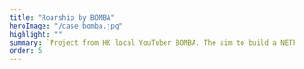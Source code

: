 ```yaml
---
title: "Roarship by BOMBA"
heroImage: "/case_bomba.jpg"
highlight: ""
summary: `Project from HK local YouTuber BOMBA. The aim to build a NETFLIX-like platform that selling the own video.`
order: 5
---
```

